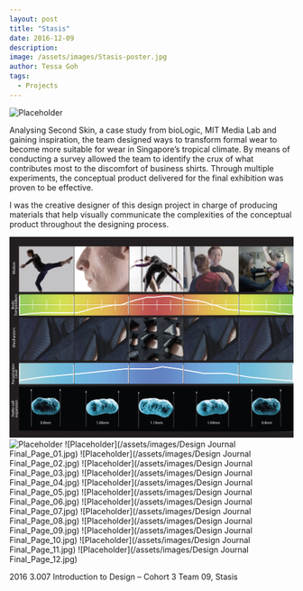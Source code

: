 ```yaml
---
layout: post
title: "Stasis"
date: 2016-12-09
description:
image: /assets/images/Stasis-poster.jpg
author: Tessa Goh
tags:
  - Projects
---
```


![Placeholder](/assets/images/Stasis-poster.jpg)

Analysing Second Skin, a case study from bioLogic, MIT Media Lab and gaining inspiration, the team designed ways to transform formal wear to become more suitable for wear in Singapore’s tropical climate. By means of conducting a survey allowed the team to identify the crux of what contributes most to the discomfort of business shirts. Through multiple experiments, the conceptual product delivered for the final exhibition was proven to be effective.

I was the creative designer of this design project in charge of producing materials that help visually communicate the complexities of the conceptual product throughout the designing process.

![Placeholder](/assets/images/Stasis-montage.jpg)
![Placeholder](/assets/images/Stasis-Site-Analysis.jpg)
![Placeholder](/assets/images/Design Journal Final_Page_01.jpg)
![Placeholder](/assets/images/Design Journal Final_Page_02.jpg)
![Placeholder](/assets/images/Design Journal Final_Page_03.jpg)
![Placeholder](/assets/images/Design Journal Final_Page_04.jpg)
![Placeholder](/assets/images/Design Journal Final_Page_05.jpg)
![Placeholder](/assets/images/Design Journal Final_Page_06.jpg)
![Placeholder](/assets/images/Design Journal Final_Page_07.jpg)
![Placeholder](/assets/images/Design Journal Final_Page_08.jpg)
![Placeholder](/assets/images/Design Journal Final_Page_09.jpg)
![Placeholder](/assets/images/Design Journal Final_Page_10.jpg)
![Placeholder](/assets/images/Design Journal Final_Page_11.jpg)
![Placeholder](/assets/images/Design Journal Final_Page_12.jpg)

2016 3.007 Introduction to Design – Cohort 3 Team 09, Stasis

